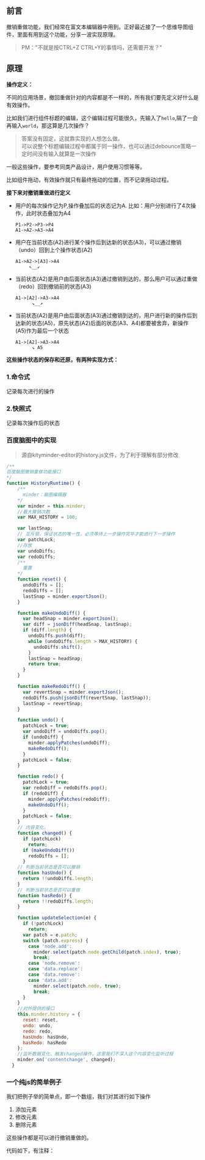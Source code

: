 ## 前言

撤销重做功能，我们经常在富文本编辑器中用到。正好最近接了一个思维导图组件，里面有用到这个功能，分享一波实现原理。

> PM："不就是按CTRL+Z CTRL+Y的事情吗，还需要开发？"

## 原理

**操作定义：**

不同的应用场景，撤回重做针对的内容都是不一样的，所有我们要先定义好什么是有效操作。

比如我们进行组件标题的编辑，这个编辑过程可能很久，先输入了`hello`,隔了一会再输入`world`，那这算是几次操作？

> 答案没有固定，这就靠实现的人想怎么做。\
> 可以说整个标题编辑过程中都属于同一操作，也可以通过debounce策略一定时间没有输入就算是一次操作

一般这些操作，要参考同类产品设计，用户使用习惯等等。

比如组件拖动，有效操作就只有最终拖动的位置，而不记录拖动过程。


**接下来对撤销重做进行定义**

- 用户的每次操作记为P,操作叠加后的状态记为A. 比如：用户分别进行了4次操作，此时状态叠加为A4
  ```
  P1->P2->P3->P4
  A1->A2->A3->A4 
  ```
- 用户在当前状态(A2)进行某个操作后到达新的状态(A3)，可以通过撤销（undo）回到上个操作状态(A2)
  ```
  A1->A2->[A3]->A4 
       ↖__↙
  ```
- 当前状态(A2)是用户由后面状态(A3)通过撤销到达的，那么用户可以通过重做（redo）回到撤销前的状态(A3)
  ```
  A1->[A2]->A3->A4 
        ↘__↗
  ```
- 当前状态(A2)是用户由后面状态(A3)通过撤销到达的，用户进行新的操作后到达新的状态(A5)，原先状态(A2)后面的状态(A3、A4)都要被舍弃，新操作(A5)作为最后一个状态
  ```
  A1->[A2]->A3->A4 
        ↘ A5
  ```

**这些操作状态的保存和还原，有两种实现方式：**

### 1.命令式
记录每次进行的操作
### 2.快照式
记录每次操作后的状态


### 百度脑图中的实现
> 源自kityminder-editor的history.js文件，为了利于理解有部分修改
```js
/**
百度脑图撤销重做功能接口
*/
function HistoryRuntime() {
    /**
      minder：脑图编辑器
    */
    var minder = this.minder;
    //最大撤销次数
    var MAX_HISTORY = 100;

    var lastSnap;
    // 互斥锁，保证状态的唯一性，必须等待上一步操作完毕才能进行下一步操作
    var patchLock;
    //存放
    var undoDiffs;
    var redoDiffs;
    /**
      重置
    */
    function reset() {
      undoDiffs = [];
      redoDiffs = [];
      lastSnap = minder.exportJson();
    }

    function makeUndoDiff() {
      var headSnap = minder.exportJson();
      var diff = jsonDiff(headSnap, lastSnap);
      if (diff.length) {
        undoDiffs.push(diff);
        while (undoDiffs.length > MAX_HISTORY) {
          undoDiffs.shift();
        }
        lastSnap = headSnap;
        return true;
      }
    }

    function makeRedoDiff() {
      var revertSnap = minder.exportJson();
      redoDiffs.push(jsonDiff(revertSnap, lastSnap));
      lastSnap = revertSnap;
    }

    function undo() {
      patchLock = true;
      var undoDiff = undoDiffs.pop();
      if (undoDiff) {
        minder.applyPatches(undoDiff);
        makeRedoDiff();
      }
      patchLock = false;
    }

    function redo() {
      patchLock = true;
      var redoDiff = redoDiffs.pop();
      if (redoDiff) {
        minder.applyPatches(redoDiff);
        makeUndoDiff();
      }
      patchLock = false;
    }
    // 内容变化，
    function changed() {
      if (patchLock)
        return;
      if (makeUndoDiff())
        redoDiffs = [];
      }
    // 判断当前状态是否可以撤销
    function hasUndo() {
      return !!undoDiffs.length;
    }
    // 判断当前状态是否可以重做
    function hasRedo() {
      return !!redoDiffs.length;
    }

    function updateSelection(e) {
      if (!patchLock)
        return;
      var patch = e.patch;
      switch (patch.express) {
        case 'node.add':
          minder.select(patch.node.getChild(patch.index), true);
          break;
        case 'node.remove':
        case 'data.replace':
        case 'data.remove':
        case 'data.add':
          minder.select(patch.node, true);
          break;
      }
    }
    //对外提供的接口
    this.minder.history = {
      reset: reset,
      undo: undo,
      redo: redo,
      hasUndo: hasUndo,
      hasRedo: hasRedo
    };
    //监听数据变化，触发changed操作，这里我们不深入这个内容变化监听过程
    minder.on('contentchange', changed);
  }
```
### 一个纯js的简单例子

我们把例子举的简单点，即一个数组，我们对其进行如下操作

1. 添加元素
2. 修改元素
3. 删除元素

这些操作都是可以进行撤销重做的。

代码如下，有注释：
```
```